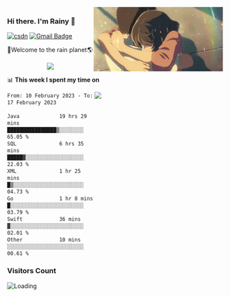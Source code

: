 <img  align='right' height="150" src="https://github.com/LikeRainDay/LikeRainDay/blob/master/pic/img_rain_1.gif?raw=true">



### Hi there. I'm Rainy :lemon:

[![csdn](https://img.shields.io/badge/-csdn-c14438?style=flat-square&logo=c&logoColor=white)](https://blog.csdn.net/qq_15807167)
[![Gmail Badge](https://img.shields.io/badge/-gmail-c14438?style=flat-square&logo=Gmail&logoColor=white&link=mailto:houshuai0816@gmail.com)](mailto:houshuai0816@gmail.com)

🚀Welcome to the rain planet🌎

<center>
<img align='center'  src="https://source.unsplash.com/random/1200x600">
</center>

📊 **This week I spent my time on**

<img align='right'   width="300" src="https://github-readme-stats.vercel.app/api?username=LikeRainDay&show_icons=true&title_color=fff&icon_color=79ff97&text_color=9f9f9f&bg_color=151515&count_private=true">

<!--START_SECTION:waka-->

```text
From: 10 February 2023 - To: 17 February 2023

Java             19 hrs 29 mins  ████████████████▒░░░░░░░░   65.05 %
SQL              6 hrs 35 mins   █████▓░░░░░░░░░░░░░░░░░░░   22.03 %
XML              1 hr 25 mins    █▒░░░░░░░░░░░░░░░░░░░░░░░   04.73 %
Go               1 hr 8 mins     █░░░░░░░░░░░░░░░░░░░░░░░░   03.79 %
Swift            36 mins         ▓░░░░░░░░░░░░░░░░░░░░░░░░   02.01 %
Other            10 mins         ░░░░░░░░░░░░░░░░░░░░░░░░░   00.61 %
```

<!--END_SECTION:waka-->

### Visitors Count
<img align="left" src = "https://profile-counter.glitch.me/LikeRainDay/count.svg" alt ="Loading">
